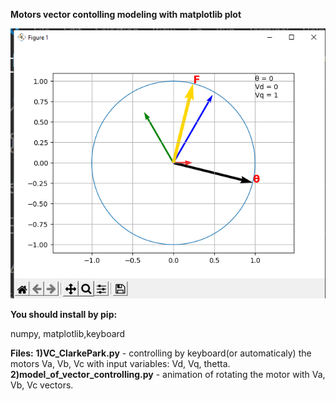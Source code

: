 <p1>  <b>Motors vector contolling modeling with matplotlib plot</b> </p1>

![result](https://github.com/proleaveprod/motors_vector_controlling/blob/main/result.png)

<p2><b>You should install by pip:
</b></p2>
  
 numpy, matplotlib,keyboard
  
  <b>Files:</b>
    <b>1)VC_ClarkePark.py</b> - controlling by keyboard(or automaticaly) the motors Va, Vb, Vc with input variables: Vd, Vq, thetta.
    <b>2)model_of_vector_controlling.py</b> - animation of rotating the motor with Va, Vb, Vc vectors.
    
  
